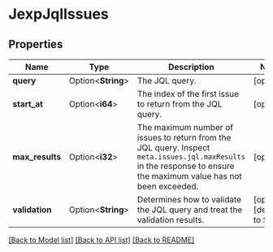# JexpJqlIssues

## Properties

Name | Type | Description | Notes
------------ | ------------- | ------------- | -------------
**query** | Option<**String**> | The JQL query. | [optional]
**start_at** | Option<**i64**> | The index of the first issue to return from the JQL query. | [optional]
**max_results** | Option<**i32**> | The maximum number of issues to return from the JQL query. Inspect `meta.issues.jql.maxResults` in the response to ensure the maximum value has not been exceeded. | [optional]
**validation** | Option<**String**> | Determines how to validate the JQL query and treat the validation results. | [optional][default to Strict]

[[Back to Model list]](../README.md#documentation-for-models) [[Back to API list]](../README.md#documentation-for-api-endpoints) [[Back to README]](../README.md)


